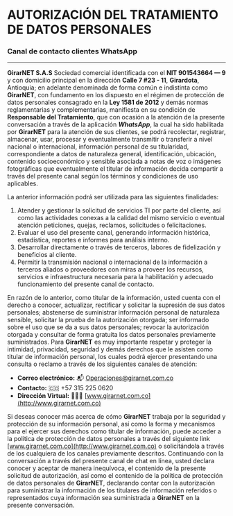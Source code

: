 # AUTORIZACIÓN DEL TRATAMIENTO DE DATOS PERSONALES

### Canal de contacto clientes WhatsApp
---


**GirarNET S.A.S** Sociedad comercial identificada con el **NIT 901543664 — 9** y con domicilio principal en la dirección **Calle 7 #23 - 11**, **Girardota**, Antioquia; en adelante denominada de forma común e indistinta como **GirarNET**, con fundamento en los dispuesto en el régimen de protección de datos personales consagrado en la **Ley 1581 de 2012** y demás normas reglamentarias y complementarias, manifiesta en su condición de **Responsable del Tratamiento**, que con ocasión a la atención de la presente conversación a través de la aplicación ***WhatsApp***, la cual ha sido habilitada por **GirarNET** para la atención de sus clientes, se podrá recolectar, registrar, almacenar, usar, procesar y eventualmente transmitir o transferir a nivel nacional o internacional, información personal de su titularidad, correspondiente a datos de naturaleza general, identificación, ubicación, contenido socioeconómico y sensible asociada a notas de voz o imágenes fotográficas que eventualmente el titular de información decida compartir a través del presente canal según los términos y condiciones de uso aplicables.

La anterior información podrá ser utilizada para las siguientes finalidades:

1. Atender y gestionar la solicitud de servicios TI por parte del cliente, así como las actividades conexas a la calidad del mismo servicio o eventual atención peticiones, quejas, reclamos, solicitudes o felicitaciones.
2. Evaluar el uso del presente canal, generando información histórica, estadística, reportes e informes para análisis interno.
3. Desarrollar directamente o través de terceros, labores de fidelización y beneficios al cliente.
4. Permitir la transmisión nacional o internacional de la información a terceros aliados o proveedores con miras a proveer los recursos, servicios e infraestructura necesaria para la habilitación y adecuado funcionamiento del presente canal de contacto.

En razón de lo anterior, como titular de la información, usted cuenta con el derecho a conocer, actualizar, rectificar y solicitar la supresión de sus datos personales; abstenerse de suministrar información personal de naturaleza sensible, solicitar la prueba de la autorización otorgada; ser informado sobre el uso que se da a sus datos personales; revocar la autorización otorgada y consultar de forma gratuita los datos personales previamente suministrados. Para **GirarNET** es muy importante respetar y proteger la intimidad, privacidad, seguridad y demás derechos que le asisten como titular de información personal, los cuales podrá ejercer presentando una consulta o reclamo a través de los siguientes canales de atención:

- **Correo electrónico:** 📬 Operaciones@girarnet.com.co
- **Contacto:** 🇨🇴 +57 315 225 0620
- **Dirección Virtual:** 👩🏾‍💻 [www.girarnet.com.co](http://www.girarnet.com.co)

Si deseas conocer más acerca de cómo **GirarNET** trabaja por la seguridad y protección de su información personal, así como la forma y mecanismos para el ejercer sus derechos como titular de información, puede acceder a la política de protección de datos personales a través del siguiente link  [www.girarnet.com.co](http://www.girarnet.com.co) o solicitándola a través de los cualquiera de los canales previamente descritos. Continuando con la conversación a través del presente canal de chat en línea, usted declara conocer y aceptar de manera inequívoca, el contenido de la presente solicitud de autorización, así como el contenido de la política de protección de datos personales de **GirarNET**, declarando contar con la autorización para suministrar la información de los titulares
de información referidos o representados cuya información sea suministrada a **GirarNET** en la presente conversación.
